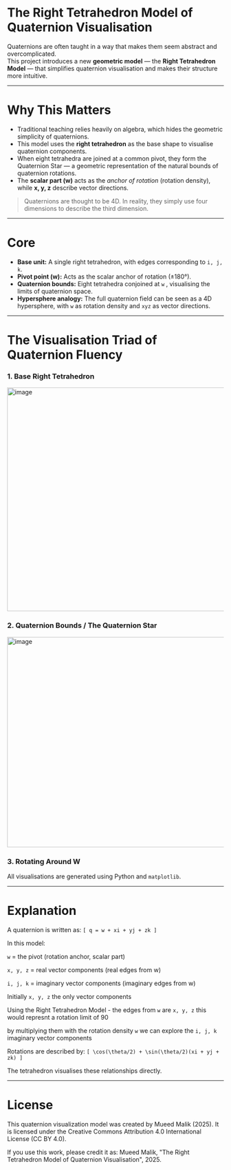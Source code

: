 # The Right Tetrahedron Model of Quaternion Visualisation

Quaternions are often taught in a way that makes them seem abstract and overcomplicated.  
This project introduces a new **geometric model** — the **Right Tetrahedron Model** — that simplifies quaternion visualisation and makes their structure more intuitive.

---

# Why This Matters

- Traditional teaching relies heavily on algebra, which hides the geometric simplicity of quaternions.
- This model uses the **right tetrahedron** as the base shape to visualise quaternion components.
- When eight tetrahedra are joined at a common pivot, they form the Quaternion Star — a geometric representation of the natural bounds of quaternion rotations.
- The **scalar part (w)** acts as the *anchor of rotation* (rotation density), while **x, y, z** describe vector directions.

> Quaternions are thought to be 4D. In reality, they simply use four dimensions to describe the third dimension.  

---

# Core 

- **Base unit:** A single right tetrahedron, with edges corresponding to `i, j, k`.
- **Pivot point (w):** Acts as the scalar anchor of rotation (±180°).
- **Quaternion bounds:** Eight tetrahedra conjoined at `w` , visualising the limits of quaternion space.
- **Hypersphere analogy:** The full quaternion field can be seen as a 4D hypersphere, with `w` as rotation density and `xyz` as vector directions.

---

# The Visualisation Triad of Quaternion Fluency

### 1. Base Right Tetrahedron
<img width="637" height="519" alt="image" src="https://github.com/user-attachments/assets/4f6155d6-4559-46e5-a279-f3ca078e2622" />



### 2. Quaternion Bounds / The Quaternion Star
<img width="516" height="488" alt="image" src="https://github.com/user-attachments/assets/c65ed8d5-2b1b-4500-9189-0a4912cf4af5" />


### 3. Rotating Around W

All visualisations are generated using Python and `matplotlib`.



---
# Explanation

A quaternion is written as: `[ q = w + xi + yj + zk ]`

In this model:

`w` = the pivot (rotation anchor, scalar part)

`x, y, z` = real vector components (real edges from w)

`i, j, k` = imaginary vector components (imaginary edges from w)

Initially `x, y, z` the only vector components

Using the Right Tetrahedron Model - the edges from `w` are `x, y, z` this would represnt a rotation limit of 90

by multiplying them with the rotation density `w` we can explore the `i, j, k` imaginary vector components








Rotations are described by: `[ \cos(\theta/2) + \sin(\theta/2)(xi + yj + zk) ]`

The tetrahedron visualises these relationships directly.



---


# License
This quaternion visualization model was created by Mueed Malik (2025).
It is licensed under the Creative Commons Attribution 4.0 International License (CC BY 4.0).

If you use this work, please credit it as:
Mueed Malik, "The Right Tetrahedron Model of Quaternion Visualisation", 2025.
